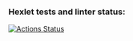 ### Hexlet tests and linter status:
[![Actions Status](https://github.com/LuvTrippin/js-react-development-project-12/actions/workflows/hexlet-check.yml/badge.svg)](https://github.com/LuvTrippin/js-react-development-project-12/actions)